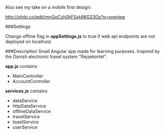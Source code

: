 Also see my take on a mobile first design: 

http://plnkr.co/edit/mnQoCzh0kFSxk6KG23Oz?p=preview

###Settings

Change offline flag in **appSettings.js** to true if
web api endpoints are not deployed on localhost.

###Description
Small Angular app made for learning purposes. Inspired by the Danish electronic travel system "Rejsekortet".

**app.js** contains
* MainController
* AccountController

**services.js** contains
* dataService
* httpDataService
* offlineDataService
* travelService
* toastService
* userService
